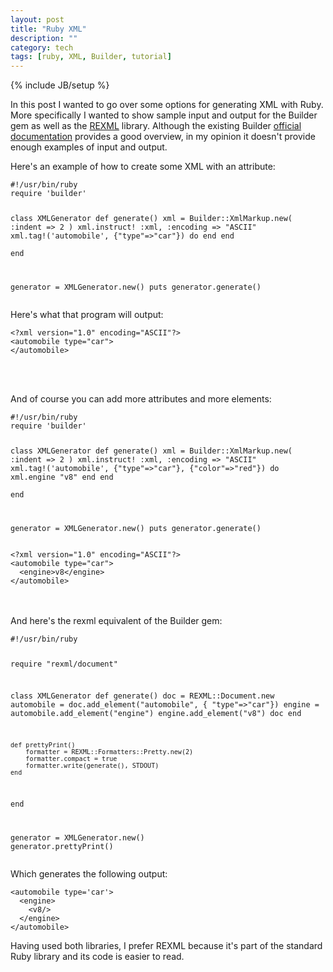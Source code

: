 ```yaml
---
layout: post
title: "Ruby XML"
description: ""
category: tech
tags: [ruby, XML, Builder, tutorial]
---
```

{% include JB/setup %}

In this post I wanted to go over some options for generating XML with Ruby.
More specifically I wanted to show sample input and output for the Builder gem
as well as the <a href="http://www.germane-software.com/software/rexml/">REXML</a> library.
Although the existing Builder <a href="http://builder.rubyforge.org/" target="_blank">official documentation</a> 
provides a good overview, in my opinion it doesn't provide enough examples
of input and output.

Here's an example of how to create some XML with an attribute: 

<div><pre><code class="ruby">#!/usr/bin/ruby
require 'builder'

class XMLGenerator
	def generate()
		xml = Builder::XmlMarkup.new( :indent => 2 ) 
		xml.instruct! :xml, :encoding => "ASCII"
		xml.tag!('automobile', {"type"=>"car"}) do
		end
	end		
end

generator = XMLGenerator.new()
puts generator.generate()
</code></pre></div>

Here's what that program will output:

<div><pre><code class="xml">&lt;?xml version="1.0" encoding="ASCII"?&gt;
&lt;automobile type="car"&gt;
&lt;/automobile&gt;
</code></pre></div>

<br/>
<br/>

And of course you can add more attributes and more elements:

<div><pre><code class="ruby">#!/usr/bin/ruby
require 'builder'

class XMLGenerator
	def generate()
		xml = Builder::XmlMarkup.new( :indent => 2 ) 
		xml.instruct! :xml, :encoding => "ASCII"
		xml.tag!('automobile', {"type"=>"car"}, {"color"=>"red"}) do
			xml.engine "v8"
		end
	end		
end

generator = XMLGenerator.new()
puts generator.generate()
</code></pre></div>

<div><pre><code class="xml">&lt;?xml version="1.0" encoding="ASCII"?&gt;
&lt;automobile type="car"&gt;
  &lt;engine&gt;v8&lt;/engine&gt;
&lt;/automobile&gt;
</code></pre></div>
<br/>
<br/>
And here's the rexml equivalent of the Builder gem:

<div><pre><code class="ruby">#!/usr/bin/ruby

require "rexml/document"

class XMLGenerator
	def generate()
		doc = REXML::Document.new
		automobile = doc.add_element("automobile",
			{ "type"=>"car"})
		engine = automobile.add_element("engine")
		engine.add_element("v8")
		doc
	end

	def prettyPrint()
		formatter = REXML::Formatters::Pretty.new(2)
		formatter.compact = true
		formatter.write(generate(), STDOUT)
	end
end

generator = XMLGenerator.new()
generator.prettyPrint()</code></pre></div>

Which generates the following output:

<div><pre><code class="xml">&lt;automobile type='car'&gt;
  &lt;engine&gt;
    &lt;v8/&gt;
  &lt;/engine&gt;
&lt;/automobile&gt;</code></pre></div>

Having used both libraries, I prefer REXML because it's part of the standard 
Ruby library and its code is easier to read.

